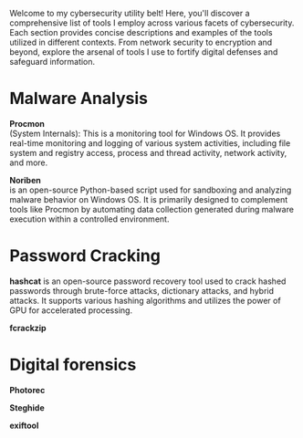 Welcome to my cybersecurity utility belt! Here, you'll discover a comprehensive list of tools I employ across various facets of cybersecurity. Each section provides concise descriptions and examples of the tools utilized in different contexts. From network security to encryption and beyond, explore the arsenal of tools I use to fortify digital defenses and safeguard information.

# Malware Analysis
**Procmon** </br>
(System Internals): This is a monitoring tool for Windows OS. It provides real-time monitoring and logging of various system activities, including file system and registry access, process and thread activity, network activity, and more. 

**Noriben** </br>
is an open-source Python-based script used for sandboxing and analyzing malware behavior on Windows OS. It is primarily designed to complement tools like Procmon by automating data collection generated during malware execution within a controlled environment. 


# Password Cracking
**hashcat** is an open-source password recovery tool used to crack hashed passwords through brute-force attacks, dictionary attacks, and hybrid attacks. It supports various hashing algorithms and utilizes the power of GPU for accelerated processing. 

**fcrackzip**


# Digital forensics
**Photorec**

**Steghide**

**exiftool**

